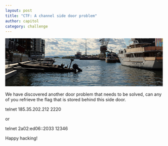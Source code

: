 ```yaml
---
layout: post
title: "CTF: A channel side door problem"
author: capitol
category: challenge
---
```

![channel](/images/channel.jpg)

We have discovered another door problem that needs to be solved, can any of you refrieve the flag that is stored behind this side door.

telnet 185.35.202.212 2220

or

telnet 2a02:ed06::2033 12346


Happy hacking!

